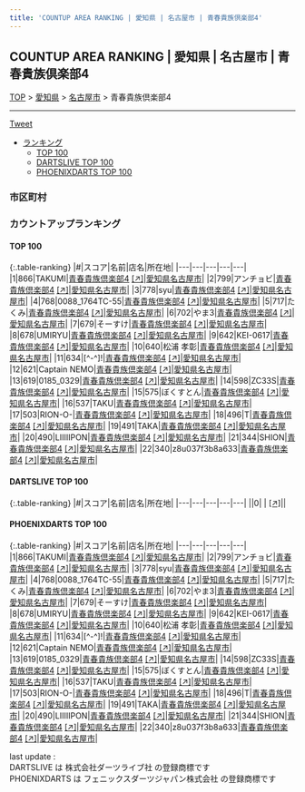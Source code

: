 ```yaml
---
title: 'COUNTUP AREA RANKING | 愛知県 | 名古屋市 | 青春貴族倶楽部4'
---
```

## COUNTUP AREA RANKING | 愛知県 | 名古屋市 | 青春貴族倶楽部4

[TOP](/darts/rank/) > [愛知県](/darts/rank/愛知県/) > [名古屋市](/darts/rank/愛知県/名古屋市/) > 青春貴族倶楽部4

___

<a href="https://twitter.com/share?ref_src=twsrc%5Etfw" data-text="COUNTUP AREA RANKING | 愛知県名古屋市青春貴族倶楽部4" class="twitter-share-button" data-hashtags="DARTSLIVE,PHOENIXDARTS,darts,ダーツ" data-show-count="false">Tweet</a>

* [ランキング](#カウントアップランキング)
    * [TOP 100](#top-100)
    * [DARTSLIVE TOP 100](#dartslive-top-100)
    * [PHOENIXDARTS TOP 100](#phoenixdarts-top-100)

### 市区町村

<ul>

</ul>

### カウントアップランキング

#### TOP 100



{:.table-ranking}
|#|スコア|名前|店名|所在地|
|---|---|---|---|---|
|1|866|<span class="rank-name-pd">TAKUMI</span>|<a href="/darts/rank/shops/10789.html">青春貴族倶楽部4</a> <a href="https://vs.phoenixdarts.com/jp/shop/shopDetailInfo/s_10789?s_seq=10789">[↗]</a>|<a href="/darts/rank/愛知県/名古屋市">愛知県名古屋市</a>|
|2|799|<span class="rank-name-pd">アンチョビ</span>|<a href="/darts/rank/shops/10789.html">青春貴族倶楽部4</a> <a href="https://vs.phoenixdarts.com/jp/shop/shopDetailInfo/s_10789?s_seq=10789">[↗]</a>|<a href="/darts/rank/愛知県/名古屋市">愛知県名古屋市</a>|
|3|778|<span class="rank-name-pd">syu</span>|<a href="/darts/rank/shops/10789.html">青春貴族倶楽部4</a> <a href="https://vs.phoenixdarts.com/jp/shop/shopDetailInfo/s_10789?s_seq=10789">[↗]</a>|<a href="/darts/rank/愛知県/名古屋市">愛知県名古屋市</a>|
|4|768|<span class="rank-name-pd">0088_1764TC-55</span>|<a href="/darts/rank/shops/10789.html">青春貴族倶楽部4</a> <a href="https://vs.phoenixdarts.com/jp/shop/shopDetailInfo/s_10789?s_seq=10789">[↗]</a>|<a href="/darts/rank/愛知県/名古屋市">愛知県名古屋市</a>|
|5|717|<span class="rank-name-pd">たくみ</span>|<a href="/darts/rank/shops/10789.html">青春貴族倶楽部4</a> <a href="https://vs.phoenixdarts.com/jp/shop/shopDetailInfo/s_10789?s_seq=10789">[↗]</a>|<a href="/darts/rank/愛知県/名古屋市">愛知県名古屋市</a>|
|6|702|<span class="rank-name-pd">やま3</span>|<a href="/darts/rank/shops/10789.html">青春貴族倶楽部4</a> <a href="https://vs.phoenixdarts.com/jp/shop/shopDetailInfo/s_10789?s_seq=10789">[↗]</a>|<a href="/darts/rank/愛知県/名古屋市">愛知県名古屋市</a>|
|7|679|<span class="rank-name-pd">そーすけ</span>|<a href="/darts/rank/shops/10789.html">青春貴族倶楽部4</a> <a href="https://vs.phoenixdarts.com/jp/shop/shopDetailInfo/s_10789?s_seq=10789">[↗]</a>|<a href="/darts/rank/愛知県/名古屋市">愛知県名古屋市</a>|
|8|678|<span class="rank-name-pd">UMIRYU</span>|<a href="/darts/rank/shops/10789.html">青春貴族倶楽部4</a> <a href="https://vs.phoenixdarts.com/jp/shop/shopDetailInfo/s_10789?s_seq=10789">[↗]</a>|<a href="/darts/rank/愛知県/名古屋市">愛知県名古屋市</a>|
|9|642|<span class="rank-name-pd">KEI-0617</span>|<a href="/darts/rank/shops/10789.html">青春貴族倶楽部4</a> <a href="https://vs.phoenixdarts.com/jp/shop/shopDetailInfo/s_10789?s_seq=10789">[↗]</a>|<a href="/darts/rank/愛知県/名古屋市">愛知県名古屋市</a>|
|10|640|<span class="rank-name-pd"><span class="pro-icon-pd"></span>松浦 孝彰</span>|<a href="/darts/rank/shops/10789.html">青春貴族倶楽部4</a> <a href="https://vs.phoenixdarts.com/jp/shop/shopDetailInfo/s_10789?s_seq=10789">[↗]</a>|<a href="/darts/rank/愛知県/名古屋市">愛知県名古屋市</a>|
|11|634|<span class="rank-name-pd">[^-^]!</span>|<a href="/darts/rank/shops/10789.html">青春貴族倶楽部4</a> <a href="https://vs.phoenixdarts.com/jp/shop/shopDetailInfo/s_10789?s_seq=10789">[↗]</a>|<a href="/darts/rank/愛知県/名古屋市">愛知県名古屋市</a>|
|12|621|<span class="rank-name-pd">Captain NEMO</span>|<a href="/darts/rank/shops/10789.html">青春貴族倶楽部4</a> <a href="https://vs.phoenixdarts.com/jp/shop/shopDetailInfo/s_10789?s_seq=10789">[↗]</a>|<a href="/darts/rank/愛知県/名古屋市">愛知県名古屋市</a>|
|13|619|<span class="rank-name-pd">0185_0329</span>|<a href="/darts/rank/shops/10789.html">青春貴族倶楽部4</a> <a href="https://vs.phoenixdarts.com/jp/shop/shopDetailInfo/s_10789?s_seq=10789">[↗]</a>|<a href="/darts/rank/愛知県/名古屋市">愛知県名古屋市</a>|
|14|598|<span class="rank-name-pd">ZC33S</span>|<a href="/darts/rank/shops/10789.html">青春貴族倶楽部4</a> <a href="https://vs.phoenixdarts.com/jp/shop/shopDetailInfo/s_10789?s_seq=10789">[↗]</a>|<a href="/darts/rank/愛知県/名古屋市">愛知県名古屋市</a>|
|15|575|<span class="rank-name-pd">ぼくすとん</span>|<a href="/darts/rank/shops/10789.html">青春貴族倶楽部4</a> <a href="https://vs.phoenixdarts.com/jp/shop/shopDetailInfo/s_10789?s_seq=10789">[↗]</a>|<a href="/darts/rank/愛知県/名古屋市">愛知県名古屋市</a>|
|16|537|<span class="rank-name-pd">TAKU</span>|<a href="/darts/rank/shops/10789.html">青春貴族倶楽部4</a> <a href="https://vs.phoenixdarts.com/jp/shop/shopDetailInfo/s_10789?s_seq=10789">[↗]</a>|<a href="/darts/rank/愛知県/名古屋市">愛知県名古屋市</a>|
|17|503|<span class="rank-name-pd">RION-O-</span>|<a href="/darts/rank/shops/10789.html">青春貴族倶楽部4</a> <a href="https://vs.phoenixdarts.com/jp/shop/shopDetailInfo/s_10789?s_seq=10789">[↗]</a>|<a href="/darts/rank/愛知県/名古屋市">愛知県名古屋市</a>|
|18|496|<span class="rank-name-pd">T</span>|<a href="/darts/rank/shops/10789.html">青春貴族倶楽部4</a> <a href="https://vs.phoenixdarts.com/jp/shop/shopDetailInfo/s_10789?s_seq=10789">[↗]</a>|<a href="/darts/rank/愛知県/名古屋市">愛知県名古屋市</a>|
|19|491|<span class="rank-name-pd">TAKA</span>|<a href="/darts/rank/shops/10789.html">青春貴族倶楽部4</a> <a href="https://vs.phoenixdarts.com/jp/shop/shopDetailInfo/s_10789?s_seq=10789">[↗]</a>|<a href="/darts/rank/愛知県/名古屋市">愛知県名古屋市</a>|
|20|490|<span class="rank-name-pd">LIIIIIPON</span>|<a href="/darts/rank/shops/10789.html">青春貴族倶楽部4</a> <a href="https://vs.phoenixdarts.com/jp/shop/shopDetailInfo/s_10789?s_seq=10789">[↗]</a>|<a href="/darts/rank/愛知県/名古屋市">愛知県名古屋市</a>|
|21|344|<span class="rank-name-pd">SHION</span>|<a href="/darts/rank/shops/10789.html">青春貴族倶楽部4</a> <a href="https://vs.phoenixdarts.com/jp/shop/shopDetailInfo/s_10789?s_seq=10789">[↗]</a>|<a href="/darts/rank/愛知県/名古屋市">愛知県名古屋市</a>|
|22|340|<span class="rank-name-pd">z8u037f3b8a633</span>|<a href="/darts/rank/shops/10789.html">青春貴族倶楽部4</a> <a href="https://vs.phoenixdarts.com/jp/shop/shopDetailInfo/s_10789?s_seq=10789">[↗]</a>|<a href="/darts/rank/愛知県/名古屋市">愛知県名古屋市</a>|


#### DARTSLIVE TOP 100



{:.table-ranking}
|#|スコア|名前|店名|所在地|
|---|---|---|---|---|
||0|<span class="rank-name-dl"> </span>|<a href="/darts/rank/shops/.html"></a> <a href="">[↗]</a>|<a href="/darts/rank//"></a>|


#### PHOENIXDARTS TOP 100



{:.table-ranking}
|#|スコア|名前|店名|所在地|
|---|---|---|---|---|
|1|866|<span class="rank-name-pd">TAKUMI</span>|<a href="/darts/rank/shops/10789.html">青春貴族倶楽部4</a> <a href="https://vs.phoenixdarts.com/jp/shop/shopDetailInfo/s_10789?s_seq=10789">[↗]</a>|<a href="/darts/rank/愛知県/名古屋市">愛知県名古屋市</a>|
|2|799|<span class="rank-name-pd">アンチョビ</span>|<a href="/darts/rank/shops/10789.html">青春貴族倶楽部4</a> <a href="https://vs.phoenixdarts.com/jp/shop/shopDetailInfo/s_10789?s_seq=10789">[↗]</a>|<a href="/darts/rank/愛知県/名古屋市">愛知県名古屋市</a>|
|3|778|<span class="rank-name-pd">syu</span>|<a href="/darts/rank/shops/10789.html">青春貴族倶楽部4</a> <a href="https://vs.phoenixdarts.com/jp/shop/shopDetailInfo/s_10789?s_seq=10789">[↗]</a>|<a href="/darts/rank/愛知県/名古屋市">愛知県名古屋市</a>|
|4|768|<span class="rank-name-pd">0088_1764TC-55</span>|<a href="/darts/rank/shops/10789.html">青春貴族倶楽部4</a> <a href="https://vs.phoenixdarts.com/jp/shop/shopDetailInfo/s_10789?s_seq=10789">[↗]</a>|<a href="/darts/rank/愛知県/名古屋市">愛知県名古屋市</a>|
|5|717|<span class="rank-name-pd">たくみ</span>|<a href="/darts/rank/shops/10789.html">青春貴族倶楽部4</a> <a href="https://vs.phoenixdarts.com/jp/shop/shopDetailInfo/s_10789?s_seq=10789">[↗]</a>|<a href="/darts/rank/愛知県/名古屋市">愛知県名古屋市</a>|
|6|702|<span class="rank-name-pd">やま3</span>|<a href="/darts/rank/shops/10789.html">青春貴族倶楽部4</a> <a href="https://vs.phoenixdarts.com/jp/shop/shopDetailInfo/s_10789?s_seq=10789">[↗]</a>|<a href="/darts/rank/愛知県/名古屋市">愛知県名古屋市</a>|
|7|679|<span class="rank-name-pd">そーすけ</span>|<a href="/darts/rank/shops/10789.html">青春貴族倶楽部4</a> <a href="https://vs.phoenixdarts.com/jp/shop/shopDetailInfo/s_10789?s_seq=10789">[↗]</a>|<a href="/darts/rank/愛知県/名古屋市">愛知県名古屋市</a>|
|8|678|<span class="rank-name-pd">UMIRYU</span>|<a href="/darts/rank/shops/10789.html">青春貴族倶楽部4</a> <a href="https://vs.phoenixdarts.com/jp/shop/shopDetailInfo/s_10789?s_seq=10789">[↗]</a>|<a href="/darts/rank/愛知県/名古屋市">愛知県名古屋市</a>|
|9|642|<span class="rank-name-pd">KEI-0617</span>|<a href="/darts/rank/shops/10789.html">青春貴族倶楽部4</a> <a href="https://vs.phoenixdarts.com/jp/shop/shopDetailInfo/s_10789?s_seq=10789">[↗]</a>|<a href="/darts/rank/愛知県/名古屋市">愛知県名古屋市</a>|
|10|640|<span class="rank-name-pd"><span class="pro-icon-pd"></span>松浦 孝彰</span>|<a href="/darts/rank/shops/10789.html">青春貴族倶楽部4</a> <a href="https://vs.phoenixdarts.com/jp/shop/shopDetailInfo/s_10789?s_seq=10789">[↗]</a>|<a href="/darts/rank/愛知県/名古屋市">愛知県名古屋市</a>|
|11|634|<span class="rank-name-pd">[^-^]!</span>|<a href="/darts/rank/shops/10789.html">青春貴族倶楽部4</a> <a href="https://vs.phoenixdarts.com/jp/shop/shopDetailInfo/s_10789?s_seq=10789">[↗]</a>|<a href="/darts/rank/愛知県/名古屋市">愛知県名古屋市</a>|
|12|621|<span class="rank-name-pd">Captain NEMO</span>|<a href="/darts/rank/shops/10789.html">青春貴族倶楽部4</a> <a href="https://vs.phoenixdarts.com/jp/shop/shopDetailInfo/s_10789?s_seq=10789">[↗]</a>|<a href="/darts/rank/愛知県/名古屋市">愛知県名古屋市</a>|
|13|619|<span class="rank-name-pd">0185_0329</span>|<a href="/darts/rank/shops/10789.html">青春貴族倶楽部4</a> <a href="https://vs.phoenixdarts.com/jp/shop/shopDetailInfo/s_10789?s_seq=10789">[↗]</a>|<a href="/darts/rank/愛知県/名古屋市">愛知県名古屋市</a>|
|14|598|<span class="rank-name-pd">ZC33S</span>|<a href="/darts/rank/shops/10789.html">青春貴族倶楽部4</a> <a href="https://vs.phoenixdarts.com/jp/shop/shopDetailInfo/s_10789?s_seq=10789">[↗]</a>|<a href="/darts/rank/愛知県/名古屋市">愛知県名古屋市</a>|
|15|575|<span class="rank-name-pd">ぼくすとん</span>|<a href="/darts/rank/shops/10789.html">青春貴族倶楽部4</a> <a href="https://vs.phoenixdarts.com/jp/shop/shopDetailInfo/s_10789?s_seq=10789">[↗]</a>|<a href="/darts/rank/愛知県/名古屋市">愛知県名古屋市</a>|
|16|537|<span class="rank-name-pd">TAKU</span>|<a href="/darts/rank/shops/10789.html">青春貴族倶楽部4</a> <a href="https://vs.phoenixdarts.com/jp/shop/shopDetailInfo/s_10789?s_seq=10789">[↗]</a>|<a href="/darts/rank/愛知県/名古屋市">愛知県名古屋市</a>|
|17|503|<span class="rank-name-pd">RION-O-</span>|<a href="/darts/rank/shops/10789.html">青春貴族倶楽部4</a> <a href="https://vs.phoenixdarts.com/jp/shop/shopDetailInfo/s_10789?s_seq=10789">[↗]</a>|<a href="/darts/rank/愛知県/名古屋市">愛知県名古屋市</a>|
|18|496|<span class="rank-name-pd">T</span>|<a href="/darts/rank/shops/10789.html">青春貴族倶楽部4</a> <a href="https://vs.phoenixdarts.com/jp/shop/shopDetailInfo/s_10789?s_seq=10789">[↗]</a>|<a href="/darts/rank/愛知県/名古屋市">愛知県名古屋市</a>|
|19|491|<span class="rank-name-pd">TAKA</span>|<a href="/darts/rank/shops/10789.html">青春貴族倶楽部4</a> <a href="https://vs.phoenixdarts.com/jp/shop/shopDetailInfo/s_10789?s_seq=10789">[↗]</a>|<a href="/darts/rank/愛知県/名古屋市">愛知県名古屋市</a>|
|20|490|<span class="rank-name-pd">LIIIIIPON</span>|<a href="/darts/rank/shops/10789.html">青春貴族倶楽部4</a> <a href="https://vs.phoenixdarts.com/jp/shop/shopDetailInfo/s_10789?s_seq=10789">[↗]</a>|<a href="/darts/rank/愛知県/名古屋市">愛知県名古屋市</a>|
|21|344|<span class="rank-name-pd">SHION</span>|<a href="/darts/rank/shops/10789.html">青春貴族倶楽部4</a> <a href="https://vs.phoenixdarts.com/jp/shop/shopDetailInfo/s_10789?s_seq=10789">[↗]</a>|<a href="/darts/rank/愛知県/名古屋市">愛知県名古屋市</a>|
|22|340|<span class="rank-name-pd">z8u037f3b8a633</span>|<a href="/darts/rank/shops/10789.html">青春貴族倶楽部4</a> <a href="https://vs.phoenixdarts.com/jp/shop/shopDetailInfo/s_10789?s_seq=10789">[↗]</a>|<a href="/darts/rank/愛知県/名古屋市">愛知県名古屋市</a>|


<div class="footer border-top border-gray-light mt-5 pt-3 text-right text-gray">
    last update : <span style="font-weight: italic" id="foot_last_modified"></span><br />
    DARTSLIVE は 株式会社ダーツライブ社 の登録商標です<br />
    PHOENIXDARTS は フェニックスダーツジャパン株式会社 の登録商標です<br />
</div>

<script src="https://cdnjs.cloudflare.com/ajax/libs/jquery.tablesorter/2.31.3/js/jquery.tablesorter.min.js" integrity="sha512-qzgd5cYSZcosqpzpn7zF2ZId8f/8CHmFKZ8j7mU4OUXTNRd5g+ZHBPsgKEwoqxCtdQvExE5LprwwPAgoicguNg==" crossorigin="anonymous" referrerpolicy="no-referrer"></script>
<link rel="stylesheet" href="https://cdnjs.cloudflare.com/ajax/libs/jquery.tablesorter/2.31.3/css/theme.default.min.css" integrity="sha512-wghhOJkjQX0Lh3NSWvNKeZ0ZpNn+SPVXX1Qyc9OCaogADktxrBiBdKGDoqVUOyhStvMBmJQ8ZdMHiR3wuEq8+w==" crossorigin="anonymous" referrerpolicy="no-referrer" />
<script>
$(function() {
    $(".table-ranking").tablesorter({sortList:[[0, 0]]});
    $("#foot_last_modified").text(formatDate(new Date(document.lastModified), 'yyyy-MM-dd HH:mm:ss'));
});
</script>

<script async src="https://platform.twitter.com/widgets.js" charset="utf-8"></script>